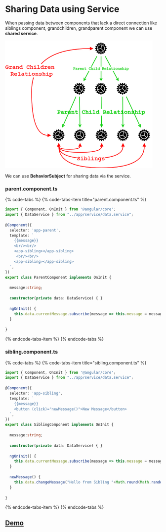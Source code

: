 # Sharing Data using Service

 When passing data between components that lack a direct connection like siblings component, grandchildren, grandparent component we can use **shared service**.

![](../.gitbook/assets/untitled-diagram.png)

We can use  **BehaviorSubject** for sharing data via the service.

### parent.component.ts

{% code-tabs %}
{% code-tabs-item title="parent.component.ts" %}
```typescript
import { Component, OnInit } from '@angular/core';
import { DataService } from "../app/service/data.service";

@Component({
  selector: 'app-parent',
  template: `
    {{message}}
    <br/><br/>
    <app-sibling></app-sibling>
     <br/><br/>
    <app-sibling></app-sibling>
  `,
})
export class ParentComponent implements OnInit {

  message:string;

  constructor(private data: DataService) { }

  ngOnInit() {
    this.data.currentMessage.subscribe(message => this.message = message)
  }

}
```
{% endcode-tabs-item %}
{% endcode-tabs %}

### sibling.component.ts

{% code-tabs %}
{% code-tabs-item title="sibling.component.ts" %}
```typescript
import { Component, OnInit } from '@angular/core';
import { DataService } from "../app/service/data.service";

@Component({
  selector: 'app-sibling',
  template: `
    {{message}}
    <button (click)="newMessage()">New Message</button>
  `,
})
export class SiblingComponent implements OnInit {

  message:string;

  constructor(private data: DataService) { }

  ngOnInit() {
    this.data.currentMessage.subscribe(message => this.message = message)
  }

  newMessage() {
    this.data.changeMessage("Hello from Sibling "+Math.round(Math.random()*100000))
  }

}
```
{% endcode-tabs-item %}
{% endcode-tabs %}

## [Demo](https://stackblitz.com/edit/share-data-btwin-same-siblings)



